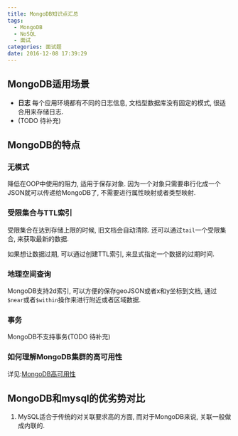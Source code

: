 ```yaml
---
title: MongoDB知识点汇总
tags:
  - MongoDB
  - NoSQL
  - 面试
categories: 面试题
date: 2016-12-08 17:39:29
---
```




## MongoDB适用场景
- **日志** 每个应用环境都有不同的日志信息, 文档型数据库没有固定的模式, 很适合用来存储日志.
- (TODO 待补充)

## MongoDB的特点
### 无模式
降低在OOP中使用的阻力, 适用于保存对象. 因为一个对象只需要串行化成一个JSON就可以传递给MongoDB了, 不需要进行属性映射或者类型映射.

### 受限集合与TTL索引
受限集合在达到存储上限的时候, 旧文档会自动清除. 还可以通过`tail`一个受限集合, 来获取最新的数据.

如果想让数据过期, 可以通过创建TTL索引, 来显式指定一个数据的过期时间.

### 地理空间查询
MongoDB支持2d索引, 可以方便的保存geoJSON或者x和y坐标到文档, 通过`$near`或者`$within`操作来进行附近或者区域数据.

### 事务
MongoDB不支持事务(TODO 待补充)

### 如何理解MongoDB集群的高可用性
详见:[MongoDB高可用性](/2016/12/08/mongo-high-availability)

## MongoDB和mysql的优劣势对比
1. MySQL适合于传统的对关联要求高的方面, 而对于MongoDB来说, 关联一般做成内联的.

